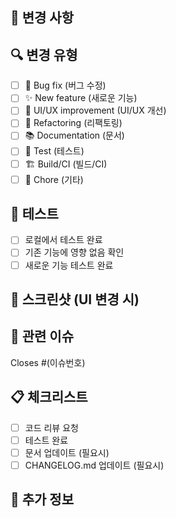 ## 📝 변경 사항

<!-- 이 PR에서 변경된 내용을 간단히 설명해주세요 -->

## 🔍 변경 유형

<!-- 해당하는 항목에 x를 표시해주세요 -->

- [ ] 🐛 Bug fix (버그 수정)
- [ ] ✨ New feature (새로운 기능)
- [ ] 💄 UI/UX improvement (UI/UX 개선)
- [ ] 🔧 Refactoring (리팩토링)
- [ ] 📚 Documentation (문서)
- [ ] 🧪 Test (테스트)
- [ ] 🏗️ Build/CI (빌드/CI)
- [ ] 🔨 Chore (기타)

## 🧪 테스트

<!-- 테스트 방법이나 테스트 결과를 설명해주세요 -->

- [ ] 로컬에서 테스트 완료
- [ ] 기존 기능에 영향 없음 확인
- [ ] 새로운 기능 테스트 완료

## 📸 스크린샷 (UI 변경 시)

<!-- UI 변경이 있다면 스크린샷을 첨부해주세요 -->

## 🔗 관련 이슈

<!-- 관련된 이슈가 있다면 링크해주세요 -->

Closes #(이슈번호)

## 📋 체크리스트

- [ ] 코드 리뷰 요청
- [ ] 테스트 완료
- [ ] 문서 업데이트 (필요시)
- [ ] CHANGELOG.md 업데이트 (필요시)

## 💬 추가 정보

<!-- 리뷰어가 알아야 할 추가 정보가 있다면 작성해주세요 -->

